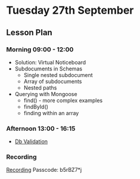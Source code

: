 # Tuesday 27th September

## Lesson Plan

### Morning 09:00 - 12:00

+ Solution: Virtual Noticeboard
+ Subdocuments in Schemas
    + Single nested subdocument
    + Array of subdocuments
    + Nested paths
+ Querying with Mongoose
    + find() - more complex examples
    + findById()
    + finding within an array

### Afternoon 13:00 - 16:15

+ [Db Validation](https://github.com/DigitalCareerInstitute/BE-Db-Validation)

### Recording

[Recording](https://us02web.zoom.us/rec/share/mxaAlv_gXZGbniHWmfe7GIoHeBNMEg58olaHmJeruwUPMbBJHJXl7Yqohu6COL3E.cTscRmXDVteZX3Hf )
Passcode: b5rBZ7*j